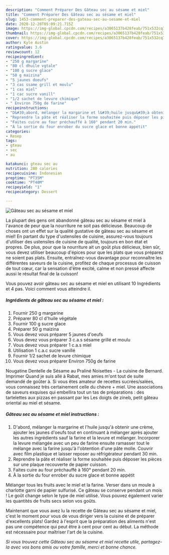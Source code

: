 ```yaml
---
description: "Comment Préparer Des Gâteau sec au sésame et miel"
title: "Comment Préparer Des Gâteau sec au sésame et miel"
slug: 1453-comment-preparer-des-gateau-sec-au-sesame-et-miel
date: 2020-12-28T05:09:21.715Z
image: https://img-global.cpcdn.com/recipes/a3065137b428feab/751x532cq70/gateau-sec-au-sesame-et-miel-photo-principale-de-la-recette.jpg
thumbnail: https://img-global.cpcdn.com/recipes/a3065137b428feab/751x532cq70/gateau-sec-au-sesame-et-miel-photo-principale-de-la-recette.jpg
cover: https://img-global.cpcdn.com/recipes/a3065137b428feab/751x532cq70/gateau-sec-au-sesame-et-miel-photo-principale-de-la-recette.jpg
author: Kyle Austin
ratingvalue: 3.6
reviewcount: 12
recipeingredient:
- "250 g margarine"
- "80 cl dhuile vgtale"
- "100 g sucre glace"
- "50 g maizina"
- "5 jaunes doeufs"
- "3 cas ssame grill et moulu"
- "1 cas miel"
- "1 cac sucre vanill"
- "1/2 sachet de levure chimique"
- " Environ 750g de farine"
recipeinstructions:
- "D&#39;abord, mélanger la margarine et l&#39;huile jusqu&#39;à obtenir une crème, ajouter les jaunes d&#39;oeufs tout en continuant à mélanger après ajouter les autres ingrédients sauf la farine et la levure et mélanger. Incorporer la levure mélangée avec un peu de farine ensuite ramasser tout le mélange avec la farine jusqu&#39;à l&#39;obtention d&#39;une pâte molle. Couvrir avec film plastique et laisser reposer au réfrigérateur pendant 30 min."
- "Reprendre la pâte et réaliser la forme souhaitée puis déposer les pièces sur une plaque recouverte de papier cuisson."
- "Faites cuire au four préchauffé à 160° pendant 20 min."
- "À la sortie du four enrober du sucre glace et bonne appétit"
categories:
- Resep
tags:
- gteau
- sec
- au

katakunci: gteau sec au 
nutrition: 280 calories
recipecuisine: Indonesian
preptime: "PT35M"
cooktime: "PT40M"
recipeyield: "1"
recipecategory: Dessert

---
```



![Gâteau sec au sésame et miel](https://img-global.cpcdn.com/recipes/a3065137b428feab/751x532cq70/gateau-sec-au-sesame-et-miel-photo-principale-de-la-recette.jpg)

La plupart des gens ont abandonné gâteau sec au sésame et miel à l'avance de peur que la nourriture ne soit pas délicieuse. Beaucoup de choses ont un effet sur la qualité gustative de gâteau sec au sésame et miel! En partant du type d'ustensiles de cuisine, assurez-vous toujours d'utiliser des ustensiles de cuisine de qualité, toujours en bon état et propres. De plus, pour que la nourriture ait un goût plus délicieux, bien sûr, vous devez utiliser beaucoup d'épices pour que les plats que vous préparez ne soient pas plats. Ensuite, entraînez-vous davantage pour reconnaître les différentes saveurs de la cuisine, profitez de chaque processus de cuisson de tout cœur, car la sensation d'être excité, calme et non pressé affecte aussi le résultat final de la cuisson!

<!--inarticleads1-->

Vous pouvez avoir gâteau sec au sésame et miel en utilisant 10 Ingrédients et 4 pas. Voici comment vous atteindre il.

##### Ingrédients de gâteau sec au sésame et miel :

1. Fournir 250 g margarine
1. Préparer 80 cl d&#39;huile végétale
1. Fournir 100 g sucre glace
1. Préparer 50 g maizina
1. Vous devez vous préparer 5 jaunes d&#39;oeufs
1. Vous devez vous préparer 3 c.a.s sésame grillé et moulu
1. Vous devez vous préparer 1 c.a.s miel
1. Utilisation 1 c.a.c sucre vanillé
1. Fournir 1/2 sachet de levure chimique
1. Vous devez vous préparer  Environ 750g de farine


Nougatine Dentelle de Sésame au Praliné Noisettes - La cuisine de Bernard. Imprimer Quand je suis allé à Rabat, mes amies m&#39;ont tout de suite demandé de goûter à. Si vous êtes amateur de recettes sucrées/salées, vous connaissez très certainement celle du chèvre + miel. Une associations de saveurs exquises qui embellira tout un tas de préparations : des tartelettes aux pizzas en passant par les Les doigts de zineb, petit gâteau oriental au miel et sésame. 

<!--inarticleads2-->

##### Gâteau sec au sésame et miel instructions :

1. D&#39;abord, mélanger la margarine et l&#39;huile jusqu&#39;à obtenir une crème, ajouter les jaunes d&#39;oeufs tout en continuant à mélanger après ajouter les autres ingrédients sauf la farine et la levure et mélanger. Incorporer la levure mélangée avec un peu de farine ensuite ramasser tout le mélange avec la farine jusqu&#39;à l&#39;obtention d&#39;une pâte molle. Couvrir avec film plastique et laisser reposer au réfrigérateur pendant 30 min.
1. Reprendre la pâte et réaliser la forme souhaitée puis déposer les pièces sur une plaque recouverte de papier cuisson.
1. Faites cuire au four préchauffé à 160° pendant 20 min.
1. À la sortie du four enrober du sucre glace et bonne appétit


Mélanger tous les fruits avec le miel et la farine. Verser dans un moule à charlotte garni de papier sulfurisé. Ce gâteau se conserve pendant un mois ! Le goût change selon le type de miel utilisé. Vous pouvez également varier les quantités de fruits secs selon vos goûts. 

<!--inarticleads1-->

<p>
Maintenant que vous avez lu la recette de Gâteau sec au sésame et miel, c'est le moment pour vous de vous diriger vers la cuisine et de préparer d'excellents plats! Gardez à l'esprit que la préparation des aliments n'est pas une compétence qui peut être à cent pour cent au début. La méthode est nécessaire pour maîtriser l'art de la cuisine.
</p>

<p>
<i>Si vous trouvez cette Gâteau sec au sésame et miel recette utile, partagez-la avec vos bons amis ou votre famille, merci et bonne chance.</i>
</p>
